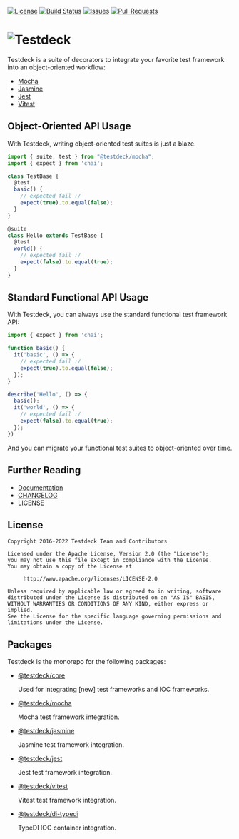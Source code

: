 [![License](https://img.shields.io/badge/License-Apache_2.0-blue.svg)](https://opensource.org/licenses/Apache-2.0)
[![Build Status](https://github.com/testdeck/testdeck/actions/workflows/ci.yml/badge.svg)](https://github.com/testdeck/testdeck/actions/workflows/ci.yml)
[![Issues](https://img.shields.io/github/issues/testdeck/testdeck.svg)](https://github.com/testdeck/testdeck/issues)
[![Pull Requests](https://img.shields.io/github/issues-pr/testdeck/testdeck.svg)](https://github.com/testdeck/testdeck/pulls)

# ![Testdeck](https://raw.githubusercontent.com/testdeck/testdeck/main/docs/assets/testdeck-wide.svg)

Testdeck is a suite of decorators to integrate your favorite test framework into an object-oriented workflow:
- [Mocha](https://mochajs.org)
- [Jasmine](https://jasmine.github.io)
- [Jest](https://jestjs.io)
- [Vitest](https://vitest.dev)

## Object-Oriented API Usage
With Testdeck, writing object-oriented test suites is just a blaze.

``` TypeScript
import { suite, test } from "@testdeck/mocha";
import { expect } from 'chai';

class TestBase {
  @test
  basic() {
    // expected fail :/
    expect(true).to.equal(false);
  }
}

@suite
class Hello extends TestBase {
  @test
  world() {
    // expected fail :/
    expect(false).to.equal(true);
  }
}
```

## Standard Functional API Usage
With Testdeck, you can always use the standard functional test framework API:

``` TypeScript
import { expect } from 'chai';

function basic() {
  it('basic', () => {
    // expected fail :/
    expect(true).to.equal(false);
  });
}

describe('Hello', () => {
  basic();
  it('world', () => {
    // expected fail :/
    expect(false).to.equal(true);
  });
})
```

And you can migrate your functional test suites to object-oriented over time.

## Further Reading

- [Documentation](https://testdeck.org)
- [CHANGELOG](https://github.com/testdeck/testdeck/blob/main/CHANGELOG.md)
- [LICENSE](https://github.com/testdeck/testdeck/blob/main/LICENSE)

## License

```
Copyright 2016-2022 Testdeck Team and Contributors

Licensed under the Apache License, Version 2.0 (the "License");
you may not use this file except in compliance with the License.
You may obtain a copy of the License at

     http://www.apache.org/licenses/LICENSE-2.0

Unless required by applicable law or agreed to in writing, software
distributed under the License is distributed on an "AS IS" BASIS,
WITHOUT WARRANTIES OR CONDITIONS OF ANY KIND, either express or implied.
See the License for the specific language governing permissions and
limitations under the License.
```

## Packages
Testdeck is the monorepo for the following packages:

- [@testdeck/core](https://github.com/testdeck/testdeck/tree/main/packages/core)

  Used for integrating [new] test frameworks and IOC frameworks.
- [@testdeck/mocha](https://github.com/testdeck/testdeck/tree/main/packages/mocha)

  Mocha test framework integration.
- [@testdeck/jasmine](https://github.com/testdeck/testdeck/tree/main/packages/jasmine)

  Jasmine test framework integration.
- [@testdeck/jest](https://github.com/testdeck/testdeck/tree/main/packages/jest)

  Jest test framework integration.
- [@testdeck/vitest](https://github.com/testdeck/testdeck/tree/main/packages/vitest)

  Vitest test framework integration.
- [@testdeck/di-typedi](https://github.com/testdeck/testdeck/tree/main/packages/di-typedi)

  TypeDI IOC container integration.
